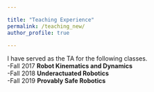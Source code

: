 ```yaml
---

title: "Teaching Experience"
permalink: /teaching_new/
author_profile: true 

---
```

I have served as the TA for the following classes.   
-Fall 2017 **Robot Kinematics and Dynamics**   
-Fall 2018 **Underactuated Robotics**  
-Fall 2019 **Provably Safe Robotics**   
